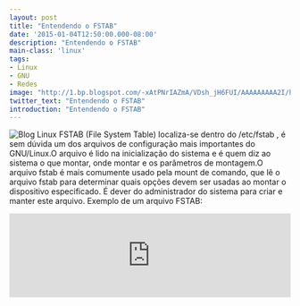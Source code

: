 ```yaml
---
layout: post
title: "Entendendo o FSTAB"
date: '2015-01-04T12:50:00.000-08:00'
description: "Entendendo o FSTAB"
main-class: 'linux'
tags:
- Linux
- GNU
- Redes
image: "http://1.bp.blogspot.com/-xAtPNrIAZmA/VDsh_jH6FUI/AAAAAAAAA2I/hd13kwJ4_9I/s72-c/new-logo-tr.png"
twitter_text: "Entendendo o FSTAB"
introduction: "Entendendo o FSTAB"
---
```

![Blog Linux](http://1.bp.blogspot.com/-xAtPNrIAZmA/VDsh_jH6FUI/AAAAAAAAA2I/hd13kwJ4_9I/s320/new-logo-tr.png "Blog Linux")
FSTAB (File System Table) localiza-se dentro do /etc/fstab , é sem dúvida um dos arquivos de configuração mais importantes do GNU/Linux.O arquivo é lido na inicialização do sistema e é quem diz ao sistema o que montar, onde montar e os parâmetros de montagem.O arquivo fstab é mais comumente usado pela mount de comando, que lê o arquivo fstab para determinar quais opções devem ser usadas ao montar o dispositivo especificado. É dever do administrador do sistema para criar e manter este arquivo.
Exemplo de um arquivo FSTAB:
<iframe src="http://pastebin.com/embed_iframe.php?i=6kEuVZqw" style="border: none; width: 100%;"><iframe>
As colunas são as seguintes:
1.O nome do dispositivo ou outros meios de localizar a fonte de partição ou dados.
2.O ponto de montagem, onde os dados devem ser anexados ao sistema de arquivos.
3.O tipo de sistema de arquivos, ou o algoritmo usado para interpretar o sistema de arquivos.
4.Opções, incluindo se o sistema de arquivos deve ser montado durante o boot. (Kudzu é uma opção específica para Red Hat e Fedora Core ).
5.dump-freq, ajusta a programação de arquivamento para a partição (usado pelo dump ).
6.pass-num, Controla a ordem em que fsck verifica o dispositivo / partição para erros em tempo de inicialização. O dispositivo raiz deve ser 1. Outras partições deve ser ou 2 (para verificar depois de root) ou 0 (para desabilitar a verificação de que a partição completamente). 
Um valor de zero em qualquer das últimas duas colunas desativa o recurso correspondente. Para o espaço em branco em caminhos o código de caractere "\ 040" é usado. 
Opções comuns a todos os sistemas de arquivos Como os sistemas de arquivos em / etc / fstab acabará por ser montado  usando mount (8) não é de estranhar que o campo de opções contém  simplesmente uma lista separada por vírgulas de opções que serão  passadas diretamente para montar quando ele tenta montar o sistema de  arquivos. 
As opções comuns a todos os sistemas de arquivos são: 
 {% highlight bash %}
atime / noatime / relatime / strictatime (Linux-specific)
{% endhighlight %} O Unix status registros estrutura quando os arquivos são acessados ​​pela última vez (atime), modificado (mtime), e criou (ctime).  Um resultado é que atime é escrita a cada vez que um arquivo é lido, o que tem sido fortemente criticado por causar degradação do desempenho e aumento do desgaste.   No entanto, atime é usado por alguns aplicativos e desejado por alguns  usuários e, portanto, é configurável como atime (update de acesso),  noatime (não atualização), ou (em Linux) relatime (atime atualização se  mais de mtime).  Através Linux 2.6.29, atime era o padrão,. Partir de 2.6.30 (9 de Junho de 2009), relatime é o padrão  {% highlight bash %}
auto / noauto
{% endhighlight %} Com a opção automática, o dispositivo será montado automaticamente na inicialização ou quando o mount-a comando é emitido.  auto é a opção padrão.  Se você não deseja que o dispositivo a ser montado automaticamente, use a opção noauto em / etc / fstab.  Com noauto, o dispositivo só pode ser montado de forma explícita.  {% highlight bash %}
dev / nodev
{% endhighlight %} Interpretar / não interpretar bloquear dispositivos especiais no sistema de arquivos.  {% highlight bash %}
exec / noexec
{% endhighlight %} exec permite executar binários que estão nessa partição, enquanto noexec não deixar você fazer isso.   noexec pode ser útil para uma partição que não contém binários, como /  var, ou contém binários você não deseja executar no seu sistema, ou que  nem sequer pode ser executado em seu sistema.  Última pode ser o caso de uma partição Windows.  {% highlight bash %}
ro
{% endhighlight %} Montagem read-only.  {% highlight bash %}
rw
{% endhighlight %} Montar o sistema de leitura e escrita.   Novamente, usando essa opção pode aliviar a confusão por parte de novos  usuários Linux que estão frustrados porque não podem escrever para o  seu disquetes, partições Windows, ou outras mídias.  {% highlight bash %}
sync / async
{% endhighlight %} Como a entrada e saída para o sistema de arquivos deve ser feito.  sincronia significa que ele é feito de forma síncrona.  Se você olhar para o fstab exemplo, você vai notar que esta é a opção usada com o disquete.   Na planície Inglês, isto significa que quando você, por exemplo, copiar  um arquivo para o disquete, as alterações são gravadas no disquete, ao  mesmo tempo você emitir o comando de cópia.  {% highlight bash %}
suid / nosuid
{% endhighlight %} Permitir / bloquear a operação de suid e sgid bits.  {% highlight bash %}
user / users / nouser
{% endhighlight %} {% highlight bash %}
user
{% endhighlight %} permite que qualquer usuário monte o sistema de arquivos.  Esta implica, automaticamente, noexec, nosuid, nodev menos que seja substituído.  Se {% highlight bash %}
nouser
{% endhighlight %} for especificado, somente o root pode montar o sistema de arquivos.  Se {% highlight bash %}
users
{% endhighlight %} é especificado, todos os usuários no grupo de usuários serão capazes de desmontar o volume.   {% highlight bash %}
owner
{% endhighlight %} (Este é específica do Linux) Permitir que o proprietário do dispositivo a ser montado.  {% highlight bash %}
defaults
{% endhighlight %} Use as configurações padrão.  Configurações padrão são definidas por sistema de arquivos no nível do sistema de arquivos.  Para esses sistemas de arquivo ext3 pode ser definido com o comando tune2fs.  O padrão normal para sistemas de arquivos Ext3 é equivalente a {% highlight bash %}
rw,suid,dev,exec,auto,nouser,async
{% endhighlight %} (sem suporte acl).  Modernos sistemas Red Hat baseada set acl apoio como padrão no sistema de arquivos raiz, mas não no usuário criado Ext3.  Alguns sistemas de arquivos, como XFS permitir acls por padrão.  De arquivo padrão atributos do sistema de montagem pode ser mais montado em / etc / fstab. 
Para mais informações sobre FSTAB e Mount Clique Aqui.

